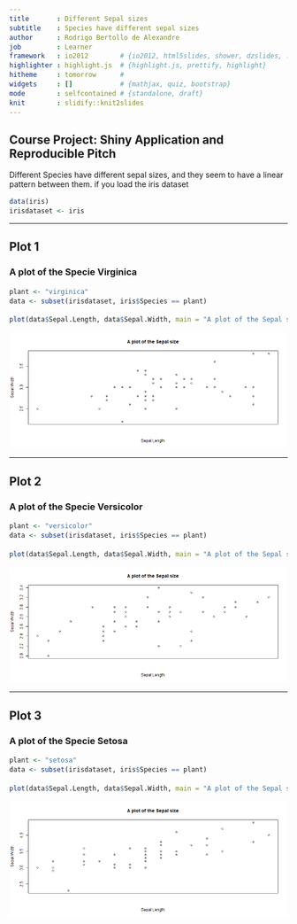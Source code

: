 ```yaml
---
title       : Different Sepal sizes
subtitle    : Species have different sepal sizes
author      : Rodrigo Bertollo de Alexandre
job         : Learner
framework   : io2012        # {io2012, html5slides, shower, dzslides, ...}
highlighter : highlight.js  # {highlight.js, prettify, highlight}
hitheme     : tomorrow      # 
widgets     : []            # {mathjax, quiz, bootstrap}
mode        : selfcontained # {standalone, draft}
knit        : slidify::knit2slides
---
```


## Course Project: Shiny Application and Reproducible Pitch

Different Species have different sepal sizes, and they seem to have a linear pattern between them.
if you load the iris dataset


```r
data(iris)
irisdataset <- iris
```

---
## Plot 1
### A plot of the Specie Virginica

```r
plant <- "virginica"
data <- subset(irisdataset, iris$Species == plant)   
 
plot(data$Sepal.Length, data$Sepal.Width, main = "A plot of the Sepal size", xlab = "Sepal Length", ylab = "Sepal Width",  xaxt="n")
```

![plot of chunk unnamed-chunk-2](assets/fig/unnamed-chunk-2.png) 

---
## Plot 2
### A plot of the Specie Versicolor

```r
plant <- "versicolor"
data <- subset(irisdataset, iris$Species == plant)   

plot(data$Sepal.Length, data$Sepal.Width, main = "A plot of the Sepal size", xlab = "Sepal Length", ylab = "Sepal Width",  xaxt="n")
```

![plot of chunk unnamed-chunk-3](assets/fig/unnamed-chunk-3.png) 


---
## Plot 3
### A plot of the Specie Setosa

```r
plant <- "setosa"
data <- subset(irisdataset, iris$Species == plant)   

plot(data$Sepal.Length, data$Sepal.Width, main = "A plot of the Sepal size", xlab = "Sepal Length", ylab = "Sepal Width",  xaxt="n")
```

![plot of chunk unnamed-chunk-4](assets/fig/unnamed-chunk-4.png) 



